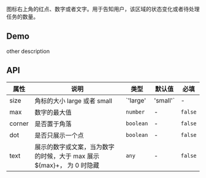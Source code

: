 图标右上角的红点、数字或者文字。用于告知用户，该区域的状态变化或者待处理任务的数量。

## Demo

other description

## API

| 属性 | 说明 | 类型 | 默认值 | 必填 |
| --- | --- | --- | --- | --- |
| size | 角标的大小 large 或者 small | `'large' | 'small'` | - | `false` |
| max | 数字的最大值 | `number` | - | `false` |
| corner | 是否置于角落 | `boolean` | - | `false` |
| dot | 是否只展示一个点 | `boolean` | - | `false` |
| text | 展示的数字或文案，当为数字的时候，大于 max 展示 \${max}+， 为 0 时隐藏 | `any` | - | `false` |

